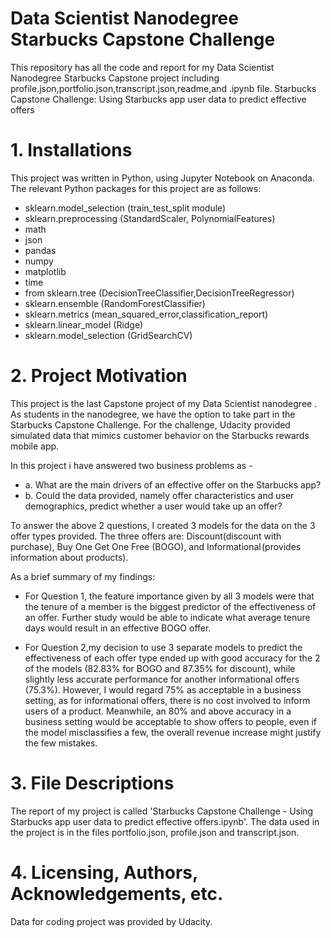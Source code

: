 # Data Scientist Nanodegree Starbucks Capstone Challenge

This repository has all the code and report for my Data Scientist Nanodegree Starbucks Capstone project including profile.json,portfolio.json,transcript.json,readme,and .ipynb file.
Starbucks Capstone Challenge: Using Starbucks app user data to predict effective offers

# 1. Installations
This project was written in Python, using Jupyter Notebook on Anaconda. The relevant Python packages for this project are as follows:

- sklearn.model_selection (train_test_split module)
- sklearn.preprocessing (StandardScaler, PolynomialFeatures)
- math
- json
- pandas
- numpy
- matplotlib
- time
- from sklearn.tree (DecisionTreeClassifier,DecisionTreeRegressor)
- sklearn.ensemble (RandomForestClassifier)
- sklearn.metrics (mean_squared_error,classification_report)
- sklearn.linear_model (Ridge)
- sklearn.model_selection (GridSearchCV)

# 2. Project Motivation
This project is the last Capstone project of my Data Scientist nanodegree . As students in the nanodegree, we have the option to take part in the Starbucks Capstone Challenge.
For the challenge, Udacity provided simulated data that mimics customer behavior on the Starbucks rewards mobile app.

In this project i have answered two business problems as -

  - a. What are the main drivers of an effective offer on the Starbucks app?
  - b. Could the data provided, namely offer characteristics and user demographics, predict whether a user would take up an offer?

To answer the above 2 questions, I created 3 models for the data on the 3 offer types provided. The three offers are: Discount(discount with purchase), Buy One Get One Free (BOGO), and Informational (provides information about products).

As a brief summary of my findings:
- For Question 1, the feature importance given by all 3 models were that the tenure of a member is the biggest predictor of the effectiveness of an offer. Further study would be able to indicate what average tenure days would result in an effective BOGO offer.

- For Question 2,my decision to use 3 separate models to predict the effectiveness of each offer type ended up with good accuracy for the 2 of the models (82.83% for BOGO and 87.35% for discount), while slightly less accurate performance for another informational offers (75.3%). However, I would regard 75% as acceptable in a business setting, as for informational offers, there is no cost involved to inform users of a product. Meanwhile, an 80% and above accuracy in a business setting would be acceptable to show offers to people, even if the model misclassifies a few, the overall revenue increase might justify the few mistakes.

# 3. File Descriptions
The report of my project is called 'Starbucks Capstone Challenge - Using Starbucks app user data to predict effective offers.ipynb'. 
The data used in the project is in the files portfolio.json, profile.json and transcript.json. 

# 4. Licensing, Authors, Acknowledgements, etc.

Data for coding project was provided by Udacity.
